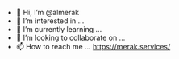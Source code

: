 - 👋 Hi, I’m @almerak
- 👀 I’m interested in ... 
- 🌱 I’m currently learning ...
- 💞️ I’m looking to collaborate on ...
- 📫 How to reach me ... https://merak.services/

<!---
qasim-22/qasim-22 is a ✨ special ✨ repository because its `README.md` (this file) appears on your GitHub profile.
You can click the Preview link to take a look at your changes.
--->
